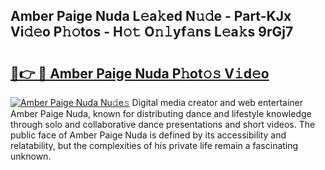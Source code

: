 ## Amber Paige Nuda L𝚎a𝚔ed N𝚞𝚍e - Part-KJx Vi𝚍𝚎o P𝚑𝚘tos - H𝚘𝚝 O𝚗𝚕yf𝚊ns L𝚎a𝚔s 9rGj7

# <h2><a href="http://kf2t4s3.oniu.top/?m=Amber+Paige+Nuda">🔗👉 🔴 Amber Paige Nuda P𝚑ot𝚘𝚜 V𝚒d𝚎o</a></h2>

[![Amber Paige Nuda Nu𝚍e𝚜](https://i.imgur.com/0qMVB7G.gif)](http://kf2t4s3.oniu.top/?m=Amber+Paige+Nuda)
Digital media creator and web entertainer Amber Paige Nuda, known for distributing dance and lifestyle knowledge through solo and collaborative dance presentations and short videos. The public face of Amber Paige Nuda is defined by its accessibility and relatability, but the complexities of his private life remain a fascinating unknown.  
